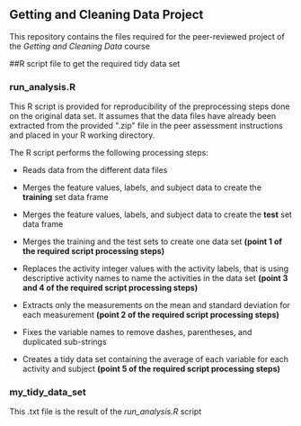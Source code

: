 Getting and Cleaning Data Project
---------------------------------

This repository contains the files required for the peer-reviewed project
of the *Getting and Cleaning Data* course

##R script file to get the required tidy data set

### **run_analysis.R**

This R script is provided for reproducibility of the preprocessing steps
done on the original data set.  It assumes that the data files have already
been extracted from the provided ".zip" file in the peer assessment
instructions and placed in your R working directory.
	
The R script performs the following processing steps:
	
* Reads data from the different data files
	
* Merges the feature values, labels, and subject data to create the
**training** set data frame

* Merges the feature values, labels, and subject data to create the
**test** set data frame
	
* Merges the training and the test sets to create one data set
**(point 1 of the required script processing steps)**
	
* Replaces the activity integer values with the activity labels, that is 
using descriptive activity names to name the activities in the data set
**(point 3 and 4 of the required script processing steps)**
	
* Extracts only the measurements on the mean and standard deviation for
each measurement
**(point 2 of the required script processing steps)**
	
* Fixes the variable names to remove dashes, parentheses, and duplicated
sub-strings
	
* Creates a tidy data set containing the average of each variable for each
activity and subject
**(point 5 of the required script processing steps)**

### **my_tidy_data_set**

This .txt file is the result of the *run_analysis.R* script

